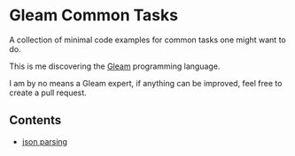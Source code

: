 # Gleam Common Tasks
A collection of minimal code examples for common tasks one might want to do.

This is me discovering the [Gleam](https://gleam.run/) programming language.

I am by no means a Gleam expert, if anything can be improved, feel free to create a pull request.

## Contents
- [json parsing](/src/commontasks/jsonparsing.gleam)
